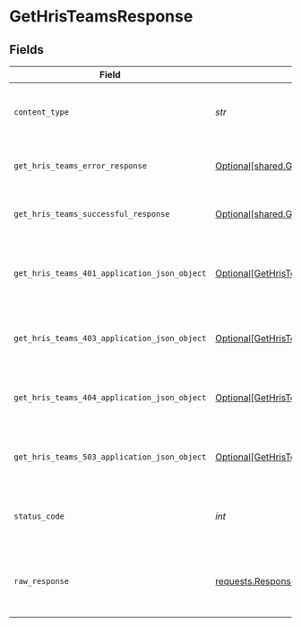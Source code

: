 # GetHrisTeamsResponse


## Fields

| Field                                                                                                    | Type                                                                                                     | Required                                                                                                 | Description                                                                                              |
| -------------------------------------------------------------------------------------------------------- | -------------------------------------------------------------------------------------------------------- | -------------------------------------------------------------------------------------------------------- | -------------------------------------------------------------------------------------------------------- |
| `content_type`                                                                                           | *str*                                                                                                    | :heavy_check_mark:                                                                                       | HTTP response content type for this operation                                                            |
| `get_hris_teams_error_response`                                                                          | [Optional[shared.GetHrisTeamsErrorResponse]](../../models/shared/gethristeamserrorresponse.md)           | :heavy_minus_sign:                                                                                       | GET /hris/teams Error response                                                                           |
| `get_hris_teams_successful_response`                                                                     | [Optional[shared.GetHrisTeamsSuccessfulResponse]](../../models/shared/gethristeamssuccessfulresponse.md) | :heavy_minus_sign:                                                                                       | GET /hris/teams Successful response                                                                      |
| `get_hris_teams_401_application_json_object`                                                             | [Optional[GetHrisTeams401ApplicationJSON]](../../models/operations/gethristeams401applicationjson.md)    | :heavy_minus_sign:                                                                                       | Returned when the authentication header was invalid or missing.                                          |
| `get_hris_teams_403_application_json_object`                                                             | [Optional[GetHrisTeams403ApplicationJSON]](../../models/operations/gethristeams403applicationjson.md)    | :heavy_minus_sign:                                                                                       | Returned when the passed integration is inactive.                                                        |
| `get_hris_teams_404_application_json_object`                                                             | [Optional[GetHrisTeams404ApplicationJSON]](../../models/operations/gethristeams404applicationjson.md)    | :heavy_minus_sign:                                                                                       | Returned when a requested resource is not found.                                                         |
| `get_hris_teams_503_application_json_object`                                                             | [Optional[GetHrisTeams503ApplicationJSON]](../../models/operations/gethristeams503applicationjson.md)    | :heavy_minus_sign:                                                                                       | Returned when no sync has finished successfully yet                                                      |
| `status_code`                                                                                            | *int*                                                                                                    | :heavy_check_mark:                                                                                       | HTTP response status code for this operation                                                             |
| `raw_response`                                                                                           | [requests.Response](https://requests.readthedocs.io/en/latest/api/#requests.Response)                    | :heavy_minus_sign:                                                                                       | Raw HTTP response; suitable for custom response parsing                                                  |